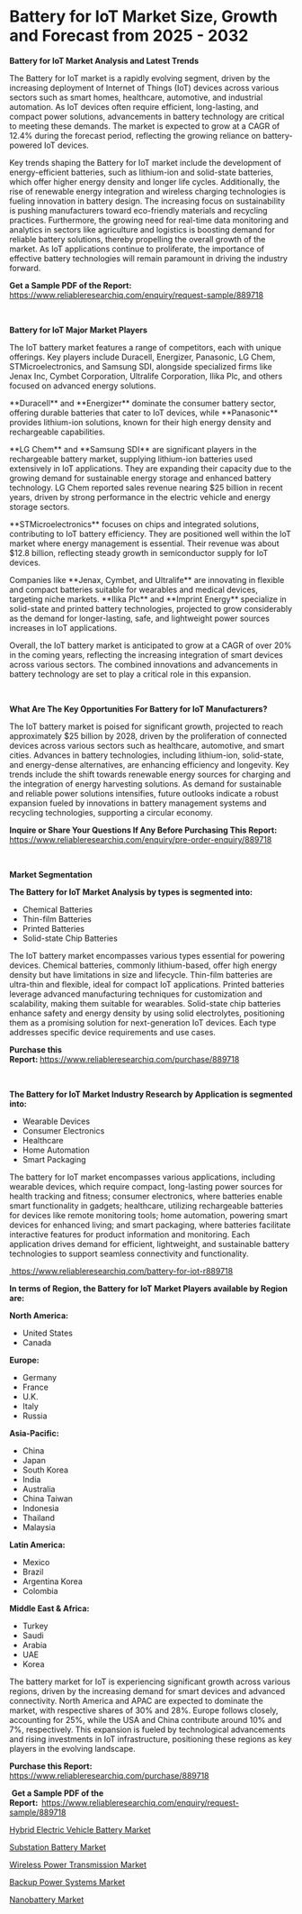 <p><h1>Battery for IoT Market Size, Growth and Forecast from 2025 - 2032</h1></p><p><strong>Battery for IoT Market Analysis and Latest Trends</strong></p>
<p><p>The Battery for IoT market is a rapidly evolving segment, driven by the increasing deployment of Internet of Things (IoT) devices across various sectors such as smart homes, healthcare, automotive, and industrial automation. As IoT devices often require efficient, long-lasting, and compact power solutions, advancements in battery technology are critical to meeting these demands. The market is expected to grow at a CAGR of 12.4% during the forecast period, reflecting the growing reliance on battery-powered IoT devices.</p><p>Key trends shaping the Battery for IoT market include the development of energy-efficient batteries, such as lithium-ion and solid-state batteries, which offer higher energy density and longer life cycles. Additionally, the rise of renewable energy integration and wireless charging technologies is fueling innovation in battery design. The increasing focus on sustainability is pushing manufacturers toward eco-friendly materials and recycling practices. Furthermore, the growing need for real-time data monitoring and analytics in sectors like agriculture and logistics is boosting demand for reliable battery solutions, thereby propelling the overall growth of the market. As IoT applications continue to proliferate, the importance of effective battery technologies will remain paramount in driving the industry forward.</p></p>
<p><strong>Get a Sample PDF of the Report:&nbsp;</strong> <a href="https://www.reliableresearchiq.com/enquiry/request-sample/889718?utm_campaign=114&utm_medium=2&utm_source=Github&utm_content=ia&utm_term=13022025&utm_id=battery-for-iot">https://www.reliableresearchiq.com/enquiry/request-sample/889718</a></p>
<p>&nbsp;</p>
<p><strong>Battery for IoT Major Market Players</strong></p>
<p><p>The IoT battery market features a range of competitors, each with unique offerings. Key players include Duracell, Energizer, Panasonic, LG Chem, STMicroelectronics, and Samsung SDI, alongside specialized firms like Jenax Inc, Cymbet Corporation, Ultralife Corporation, Ilika Plc, and others focused on advanced energy solutions.</p><p>**Duracell** and **Energizer** dominate the consumer battery sector, offering durable batteries that cater to IoT devices, while **Panasonic** provides lithium-ion solutions, known for their high energy density and rechargeable capabilities.</p><p>**LG Chem** and **Samsung SDI** are significant players in the rechargeable battery market, supplying lithium-ion batteries used extensively in IoT applications. They are expanding their capacity due to the growing demand for sustainable energy storage and enhanced battery technology. LG Chem reported sales revenue nearing $25 billion in recent years, driven by strong performance in the electric vehicle and energy storage sectors.</p><p>**STMicroelectronics** focuses on chips and integrated solutions, contributing to IoT battery efficiency. They are positioned well within the IoT market where energy management is essential. Their revenue was about $12.8 billion, reflecting steady growth in semiconductor supply for IoT devices.</p><p>Companies like **Jenax, Cymbet, and Ultralife** are innovating in flexible and compact batteries suitable for wearables and medical devices, targeting niche markets. **Ilika Plc** and **Imprint Energy** specialize in solid-state and printed battery technologies, projected to grow considerably as the demand for longer-lasting, safe, and lightweight power sources increases in IoT applications.</p><p>Overall, the IoT battery market is anticipated to grow at a CAGR of over 20% in the coming years, reflecting the increasing integration of smart devices across various sectors. The combined innovations and advancements in battery technology are set to play a critical role in this expansion.</p></p>
<p>&nbsp;</p>
<p><strong>What Are The Key Opportunities For Battery for IoT Manufacturers?</strong></p>
<p><p>The IoT battery market is poised for significant growth, projected to reach approximately $25 billion by 2028, driven by the proliferation of connected devices across various sectors such as healthcare, automotive, and smart cities. Advances in battery technologies, including lithium-ion, solid-state, and energy-dense alternatives, are enhancing efficiency and longevity. Key trends include the shift towards renewable energy sources for charging and the integration of energy harvesting solutions. As demand for sustainable and reliable power solutions intensifies, future outlooks indicate a robust expansion fueled by innovations in battery management systems and recycling technologies, supporting a circular economy.</p></p>
<p><strong>Inquire or Share Your Questions If Any Before Purchasing This Report:</strong> <a href="https://www.reliableresearchiq.com/enquiry/pre-order-enquiry/889718?utm_campaign=114&utm_medium=2&utm_source=Github&utm_content=ia&utm_term=13022025&utm_id=battery-for-iot">https://www.reliableresearchiq.com/enquiry/pre-order-enquiry/889718</a></p>
<p>&nbsp;</p>
<p><strong>Market Segmentation</strong></p>
<p><strong>The Battery for IoT Market Analysis by types is segmented into:</strong></p>
<p><ul><li>Chemical Batteries</li><li>Thin-film Batteries</li><li>Printed Batteries</li><li>Solid-state Chip Batteries</li></ul></p>
<p><p>The IoT battery market encompasses various types essential for powering devices. Chemical batteries, commonly lithium-based, offer high energy density but have limitations in size and lifecycle. Thin-film batteries are ultra-thin and flexible, ideal for compact IoT applications. Printed batteries leverage advanced manufacturing techniques for customization and scalability, making them suitable for wearables. Solid-state chip batteries enhance safety and energy density by using solid electrolytes, positioning them as a promising solution for next-generation IoT devices. Each type addresses specific device requirements and use cases.</p></p>
<p><strong>Purchase this Report:&nbsp;</strong><a href="https://www.reliableresearchiq.com/purchase/889718?utm_campaign=114&utm_medium=2&utm_source=Github&utm_content=ia&utm_term=13022025&utm_id=battery-for-iot">https://www.reliableresearchiq.com/purchase/889718</a></p>
<p>&nbsp;</p>
<p><strong>The Battery for IoT Market Industry Research by Application is segmented into:</strong></p>
<p><ul><li>Wearable Devices</li><li>Consumer Electronics</li><li>Healthcare</li><li>Home Automation</li><li>Smart Packaging</li></ul></p>
<p><p>The battery for IoT market encompasses various applications, including wearable devices, which require compact, long-lasting power sources for health tracking and fitness; consumer electronics, where batteries enable smart functionality in gadgets; healthcare, utilizing rechargeable batteries for devices like remote monitoring tools; home automation, powering smart devices for enhanced living; and smart packaging, where batteries facilitate interactive features for product information and monitoring. Each application drives demand for efficient, lightweight, and sustainable battery technologies to support seamless connectivity and functionality.</p></p>
<p><a href="https://www.reliableresearchiq.com/battery-for-iot-r889718?utm_campaign=114&utm_medium=2&utm_source=Github&utm_content=ia&utm_term=13022025&utm_id=battery-for-iot">&nbsp;https://www.reliableresearchiq.com/battery-for-iot-r889718</a></p>
<p><strong>In terms of Region, the Battery for IoT Market Players available by Region are:</strong></p>
<p>
    <p> <strong> North America: </strong>
        <ul>
            <li>United States</li>
            <li>Canada</li>
        </ul>
        </p> 
    <p> <strong> Europe: </strong>
        <ul>
            <li>Germany</li>
            <li>France</li>
            <li>U.K.</li>
            <li>Italy</li>
            <li>Russia</li>
        </ul>
        </p> 
    <p> <strong> Asia-Pacific: </strong>
        <ul>
            <li>China</li>
            <li>Japan</li>
            <li>South Korea</li>
            <li>India</li>
            <li>Australia</li>
            <li>China Taiwan</li>
            <li>Indonesia</li>
            <li>Thailand</li>
            <li>Malaysia</li>
        </ul>
        </p> 
    <p> <strong> Latin America: </strong>
        <ul>
            <li>Mexico</li>
            <li>Brazil</li>
            <li>Argentina Korea</li>
            <li>Colombia</li>
        </ul>
        </p> 
    <p> <strong> Middle East & Africa: </strong>
        <ul>
            <li>Turkey</li>
            <li>Saudi</li>
            <li>Arabia</li>
            <li>UAE</li>
            <li>Korea</li>
        </ul>
    </p>
    </p>
<p><p>The battery market for IoT is experiencing significant growth across various regions, driven by the increasing demand for smart devices and advanced connectivity. North America and APAC are expected to dominate the market, with respective shares of 30% and 28%. Europe follows closely, accounting for 25%, while the USA and China contribute around 10% and 7%, respectively. This expansion is fueled by technological advancements and rising investments in IoT infrastructure, positioning these regions as key players in the evolving landscape.</p></p>
<p><strong>Purchase this Report: </strong><a href="https://www.reliableresearchiq.com/purchase/889718?utm_campaign=114&utm_medium=2&utm_source=Github&utm_content=ia&utm_term=13022025&utm_id=battery-for-iot">https://www.reliableresearchiq.com/purchase/889718</a></p>
<p>&nbsp;<strong>Get a Sample PDF of the Report:&nbsp;&nbsp;</strong><a href="https://www.reliableresearchiq.com/enquiry/request-sample/889718?utm_campaign=114&utm_medium=2&utm_source=Github&utm_content=ia&utm_term=13022025&utm_id=battery-for-iot">https://www.reliableresearchiq.com/enquiry/request-sample/889718</a></p>
<p><strong></strong></p>
<p><p><a href="https://github.com/plawragarile/Market-Research-Report-List-1/blob/main/hybrid-electric-vehicle-battery-market.md?utm_campaign=114&utm_medium=2&utm_source=Github&utm_content=ia&utm_term=13022025&utm_id=battery-for-iot">Hybrid Electric Vehicle Battery Market</a></p><p><a href="https://github.com/shopovdjondo/Market-Research-Report-List-1/blob/main/substation-battery-market.md?utm_campaign=114&utm_medium=2&utm_source=Github&utm_content=ia&utm_term=13022025&utm_id=battery-for-iot">Substation Battery Market</a></p><p><a href="https://github.com/hamremunazm4/Market-Research-Report-List-1/blob/main/wireless-power-transmission-market.md?utm_campaign=114&utm_medium=2&utm_source=Github&utm_content=ia&utm_term=13022025&utm_id=battery-for-iot">Wireless Power Transmission Market</a></p><p><a href="https://github.com/boccalyver5k/Market-Research-Report-List-1/blob/main/backup-power-systems-market.md?utm_campaign=114&utm_medium=2&utm_source=Github&utm_content=ia&utm_term=13022025&utm_id=battery-for-iot">Backup Power Systems Market</a></p><p><a href="https://github.com/toqiourir/Market-Research-Report-List-1/blob/main/nanobattery-market.md?utm_campaign=114&utm_medium=2&utm_source=Github&utm_content=ia&utm_term=13022025&utm_id=battery-for-iot">Nanobattery Market</a></p></p>